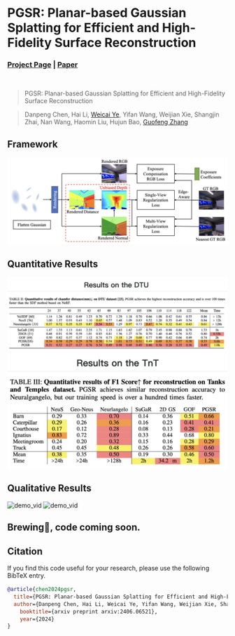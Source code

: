 # PGSR: Planar-based Gaussian Splatting for Efficient and High-Fidelity Surface Reconstruction
### [Project Page](https://zju3dv.github.io/pgsr/) | [Paper]()
<!-- Code is coming soon. -->

<br/>

> PGSR: Planar-based Gaussian Splatting for Efficient and High-Fidelity Surface Reconstruction

> Danpeng Chen, Hai Li, [Weicai Ye](https://ywcmaike.github.io/), Yifan Wang, Weijian Xie, Shangjin Zhai, Nan Wang, Haomin Liu, Hujun Bao, [Guofeng Zhang](http://www.cad.zju.edu.cn/home/gfzhang/)

## Framework
![demo_vid](assets/pgsr_framework.jpg)

## Quantitative Results
![demo_vid](assets/pgsr_dtu.jpg)
![demo_vid](assets/pgsr_tnt.jpg)

## Qualitative Results
![demo_vid](assets/pgsr_all_dtu.png)
![demo_vid](assets/pgsr_more_results.png)

## Brewing🍺, code coming soon.
## Citation

If you find this code useful for your research, please use the following BibTeX entry.

```bibtex
@article{chen2024pgsr,
  title={PGSR: Planar-based Gaussian Splatting for Efficient and High-Fidelity Surface Reconstruction},
  author={Danpeng Chen, Hai Li, Weicai Ye, Yifan Wang, Weijian Xie, Shangjin Zhai, Nan Wang, Haomin Liu, Hujun Bao, Guofeng Zhang},
    booktitle={arxiv preprint arxiv:2406.06521}, 
    year={2024}
}
```